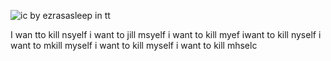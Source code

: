 ![ic by ezrasasleep in tt](https://lh3.googleusercontent.com/pw/AP1GczOZQRMUhRaazrQQLWpXzdmeYwC7QTnCVndO0kWwX1F9uM7f_mnIr501mboadOSsthcVcrmMsA8fiO1UV4XwztJyKMPXd7zrnNDpyNydBo1gg9saQrLIDcIlEL2bpky18nmsjDKH0US_3sDNM-j0VvtYLQ=w314-h240-s-no-gm?authuser=0)

I wan tto kill nsyelf i want to jill msyelf i want to kill myef iwant to kill nyself i want to mkill myself i want to kill myself i want to kill mhselc
